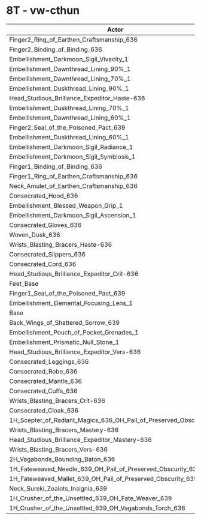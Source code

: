# 8T - vw-cthun
| Actor | DPS | Increase |
|---|:---:|:---:|
|Finger2_Ring_of_Earthen_Craftsmanship_636|5544616|1.00%|
|Finger2_Binding_of_Binding_636|5543467|0.98%|
|Embellishment_Darkmoon_Sigil_Vivacity_1|5537659|0.87%|
|Embellishment_Dawnthread_Lining_90%_1|5528093|0.70%|
|Embellishment_Dawnthread_Lining_70%_1|5526837|0.68%|
|Embellishment_Duskthread_Lining_90%_1|5525771|0.66%|
|Head_Studious_Brilliance_Expeditor_Haste-636|5525326|0.65%|
|Embellishment_Duskthread_Lining_70%_1|5519829|0.55%|
|Embellishment_Dawnthread_Lining_60%_1|5519224|0.54%|
|Finger2_Seal_of_the_Poisoned_Pact_639|5517376|0.50%|
|Embellishment_Duskthread_Lining_60%_1|5514392|0.45%|
|Embellishment_Darkmoon_Sigil_Radiance_1|5512992|0.42%|
|Embellishment_Darkmoon_Sigil_Symbiosis_1|5512395|0.41%|
|Finger1_Binding_of_Binding_636|5510372|0.38%|
|Finger1_Ring_of_Earthen_Craftsmanship_636|5507791|0.33%|
|Neck_Amulet_of_Earthen_Craftsmanship_636|5502784|0.24%|
|Consecrated_Hood_636|5500979|0.21%|
|Embellishment_Blessed_Weapon_Grip_1|5500950|0.21%|
|Embellishment_Darkmoon_Sigil_Ascension_1|5499981|0.19%|
|Consecrated_Gloves_636|5499659|0.18%|
|Woven_Dusk_636|5498959|0.17%|
|Wrists_Blasting_Bracers_Haste-636|5497418|0.14%|
|Consecrated_Slippers_636|5495850|0.11%|
|Consecrated_Cord_636|5495099|0.10%|
|Head_Studious_Brilliance_Expeditor_Crit-636|5492726|0.06%|
|Feet_Base|5491750|0.04%|
|Finger1_Seal_of_the_Poisoned_Pact_639|5490494|0.01%|
|Embellishment_Elemental_Focusing_Lens_1|5489967|0.01%|
|Base|5489680|0.00%|
|Back_Wings_of_Shattered_Sorrow_639|5489320|-0.01%|
|Embellishment_Pouch_of_Pocket_Grenades_1|5488913|-0.01%|
|Embellishment_Prismatic_Null_Stone_1|5484036|-0.10%|
|Head_Studious_Brilliance_Expeditor_Vers-636|5483360|-0.12%|
|Consecrated_Leggings_636|5482780|-0.13%|
|Consecrated_Robe_636|5482260|-0.14%|
|Consecrated_Mantle_636|5482260|-0.14%|
|Consecrated_Cuffs_636|5481316|-0.15%|
|Wrists_Blasting_Bracers_Crit-636|5477757|-0.22%|
|Consecrated_Cloak_636|5477393|-0.22%|
|1H_Scepter_of_Radiant_Magics_636_OH_Pail_of_Preserved_Obscurity_639|5475999|-0.25%|
|Wrists_Blasting_Bracers_Mastery-636|5474284|-0.28%|
|Head_Studious_Brilliance_Expeditor_Mastery-636|5472735|-0.31%|
|Wrists_Blasting_Bracers_Vers-636|5470288|-0.35%|
|2H_Vagabonds_Bounding_Baton_636|5469516|-0.37%|
|1H_Fateweaved_Needle_639_OH_Pail_of_Preserved_Obscurity_639|5438847|-0.93%|
|1H_Fateweaved_Mallet_639_OH_Pail_of_Preserved_Obscurity_639|5438089|-0.94%|
|Neck_Sureki_Zealots_Insignia_639|5320871|-3.08%|
|1H_Crusher_of_the_Unsettled_639_OH_Fate_Weaver_639|4618336|-15.87%|
|1H_Crusher_of_the_Unsettled_639_OH_Vagabonds_Torch_636|4602480|-16.16%|
